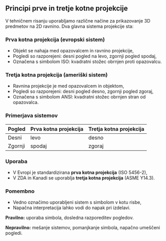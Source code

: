 ## Principi prve in tretje kotne projekcije

V tehničnem risanju uporabljamo različne načine za prikazovanje 3D predmetov na 2D ravnino. Dva glavna sistema projekcije sta:

### Prva kotna projekcija (evropski sistem)

- Objekt se nahaja med opazovalcem in ravnino projekcije,
- Pogledi so razporejeni: desni pogled na levo, zgornji pogled spodaj,
- Označena s simbolom ISO: kvadratni stožec obrnjen proti opazovalcu.

### Tretja kotna projekcija (ameriški sistem)

- Ravnina projekcije je med opazovalcem in objektom,
- Pogledi so razporejeni: desni pogled desno, zgornji pogled zgoraj,
- Označena s simbolom ANSI: kvadratni stožec obrnjen stran od opazovalca.

### Primerjava sistemov

| Pogled        | Prva kotna projekcija | Tretja kotna projekcija |
|---------------|------------------------|--------------------------|
| Desni         | levo                   | desno                   |
| Zgornji       | spodaj                 | zgoraj                  |

### Uporaba

- V Evropi je standardizirana **prva kotna projekcija** (ISO 5456-2),
- V ZDA in Kanadi se uporablja **tretja kotna projekcija** (ASME Y14.3).

### Pomembno

- Vedno označimo uporabljeni sistem s simbolom v kotu risbe,
- Napačna interpretacija lahko vodi do napak pri izdelavi.

**Pravilno:** uporaba simbola, dosledna razporeditev pogledov.

**Nepravilno:** mešanje sistemov, pomanjkanje simbola, napačno umeščeni pogledi.

